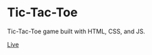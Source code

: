 # Tic-Tac-Toe
Tic-Tac-Toe game built with HTML, CSS, and JS.

[Live](https://liambaldyga.github.io/Tic-Tac-Toe/)
